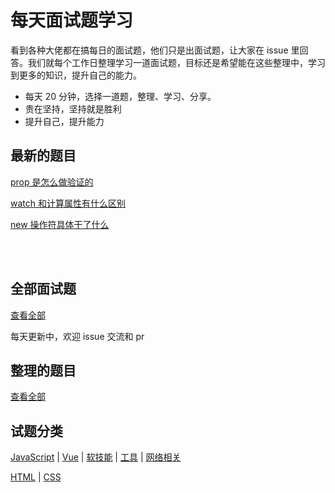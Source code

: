 # 每天面试题学习

看到各种大佬都在搞每日的面试题，他们只是出面试题，让大家在 issue 里回答。我们就每个工作日整理学习一道面试题，目标还是希望能在这些整理中，学习到更多的知识，提升自己的能力。

- 每天 20 分钟，选择一道题，整理、学习、分享。
- 贵在坚持，坚持就是胜利
- 提升自己，提升能力

## 最新的题目

[prop 是怎么做验证的](https://github.com/kaisa911/DailyInterviewQuestion/blob/master/Questions/Vue/prop是怎么做验证的.md)

[watch 和计算属性有什么区别](https://github.com/kaisa911/DailyInterviewQuestion/blob/master/Questions/Vue/watch和计算属性有什么区别.md)

[new 操作符具体干了什么](https://github.com/kaisa911/DailyInterviewQuestion/blob/master/Questions/JavaScript/new操作符具体干了什么.md)

<br/>
<br/>

## 全部面试题

[查看全部](https://github.com/kaisa911/DailyInterviewQuestion/blob/master/questionList.md)

每天更新中，欢迎 issue 交流和 pr

## 整理的题目

[查看全部](https://github.com/kaisa911/DailyInterviewQuestion/blob/master/answerList.md)

## 试题分类

[JavaScript](https://github.com/kaisa911/DailyInterviewQuestion/blob/master/Classification/JavaScript.md) | [Vue](https://github.com/kaisa911/DailyInterviewQuestion/blob/master/Classification/Vue.md) | [软技能](https://github.com/kaisa911/DailyInterviewQuestion/blob/master/Classification/软技能.md) | [工具](https://github.com/kaisa911/DailyInterviewQuestion/blob/master/Classification/Tool.md) | [网络相关](https://github.com/kaisa911/DailyInterviewQuestion/blob/master/Classification/Network.md)

[HTML](https://github.com/kaisa911/DailyInterviewQuestion/blob/master/Classification/Html.md) | [CSS](https://github.com/kaisa911/DailyInterviewQuestion/blob/master/Classification/CSS.md)
